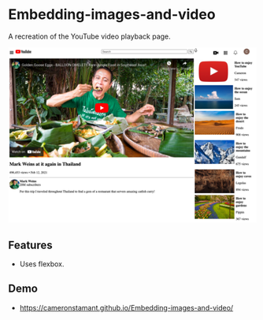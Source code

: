 # Embedding-images-and-video

A recreation of the YouTube video playback page.

<p align="center">
    <img src="./Embedding-images-and-video.png" alt="Embedding images and video website" />
</p>

## Features

- Uses flexbox.

## Demo

- https://cameronstamant.github.io/Embedding-images-and-video/
